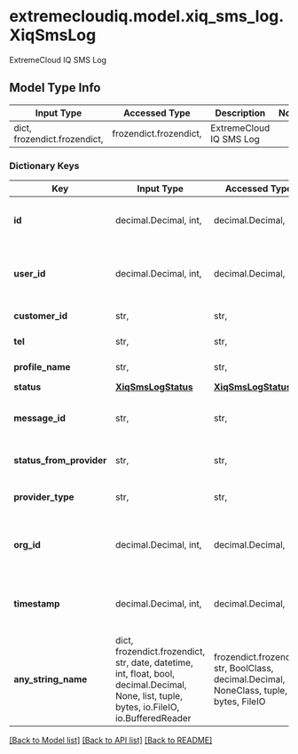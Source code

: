# extremecloudiq.model.xiq_sms_log.XiqSmsLog

ExtremeCloud IQ SMS Log

## Model Type Info
Input Type | Accessed Type | Description | Notes
------------ | ------------- | ------------- | -------------
dict, frozendict.frozendict,  | frozendict.frozendict,  | ExtremeCloud IQ SMS Log | 

### Dictionary Keys
Key | Input Type | Accessed Type | Description | Notes
------------ | ------------- | ------------- | ------------- | -------------
**id** | decimal.Decimal, int,  | decimal.Decimal,  | The SMS log id | value must be a 64 bit integer
**user_id** | decimal.Decimal, int,  | decimal.Decimal,  | The user id | [optional] value must be a 64 bit integer
**customer_id** | str,  | str,  | The customer id | [optional] 
**tel** | str,  | str,  | The phone number | [optional] 
**profile_name** | str,  | str,  | The profile name | [optional] 
**status** | [**XiqSmsLogStatus**](XiqSmsLogStatus.md) | [**XiqSmsLogStatus**](XiqSmsLogStatus.md) |  | [optional] 
**message_id** | str,  | str,  | The message id from 3rd provider | [optional] 
**status_from_provider** | str,  | str,  | The status from provider | [optional] 
**provider_type** | str,  | str,  | The provider type | [optional] 
**org_id** | decimal.Decimal, int,  | decimal.Decimal,  | The org id | [optional] value must be a 64 bit integer
**timestamp** | decimal.Decimal, int,  | decimal.Decimal,  | The audit log timestamp | [optional] value must be a 64 bit integer
**any_string_name** | dict, frozendict.frozendict, str, date, datetime, int, float, bool, decimal.Decimal, None, list, tuple, bytes, io.FileIO, io.BufferedReader | frozendict.frozendict, str, BoolClass, decimal.Decimal, NoneClass, tuple, bytes, FileIO | any string name can be used but the value must be the correct type | [optional]

[[Back to Model list]](../../README.md#documentation-for-models) [[Back to API list]](../../README.md#documentation-for-api-endpoints) [[Back to README]](../../README.md)

